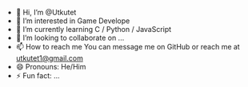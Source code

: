- 👋 Hi, I’m @Utkutet
- 👀 I’m interested in Game Develope
- 🌱 I’m currently learning C / Python / JavaScript
- 💞️ I’m looking to collaborate on ...
- 📫 How to reach me You can message me on GitHub or reach me at utkutet1@gmail.com
- 😄 Pronouns: He/Him
- ⚡ Fun fact: ...

<!---
Utkutet/Utkutet is a ✨ special ✨ repository because its `README.md` (this file) appears on your GitHub profile.
You can click the Preview link to take a look at your changes.
--->
